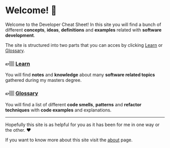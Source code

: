 # Welcome! 🥳

Welcome to the Developer Cheat Sheet! In this site you will find a bunch of different **concepts**, **ideas**, **definitions** and **examples** related with **software development**.

The site is structured into two parts that you can acces by clicking [Learn](./learn/) or [Glossary](./glossary/).

### 👉🏼 [Learn](./learn/)

You will find **notes** and **knowledge** about many **software related topics** gathered during my masters degree.

### 👉🏼 [Glossary](./glossary/)

You will find a list of different **code smells**, **patterns** and **refactor techniques** with **code examples** and explanations.

<!-- - [Recurrence](./recurrence/)
- [Object Oriented Programing (OOP)](./oop/)
- [Object Oriented Design](./ood/)
- [Patterns](./patterns/)
- [Software Architecture](./software-architecture/)
- [Unified Process](./unified-process/)
- [Agile](./agile/) -->

---

Hopefully this site is as helpful for you as it has been for me in one way or the other. ❤️

If you want to know more about this site visit the [about](./about/) page.
